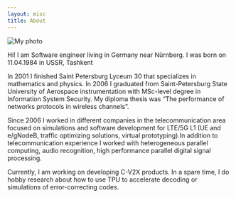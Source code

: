```yaml
---
layout: misc
title: About
---
```


![My photo](/about/assets/img/about_photo.jpg)

Hi! I am Software engineer living in Germany near Nürnberg. I was born on 11.04.1984 in USSR, Tashkent

In 2001 I finished Saint Petersburg Lyceum 30 that specializes in mathematics and physics. In 2006 I graduated from Saint-Petersburg State University of Aerospace instrumentation with MSc-level degree in Information System Security. My diploma thesis was “The performance of networks protocols in wireless channels”. 

Since 2006 I worked in different companies in the telecommunication area focused on simulations and software development for LTE/5G L1 (UE and e/gNodeB, traffic optimizing solutions, virtual prototyping).In addition to telecommunication experience I worked with heterogeneous parallel computing, audio recognition, high performance parallel digital signal processing.

Currently, I am working on developing C-V2X products. In a spare time, I do hobby research about how to use TPU to accelerate decoding or simulations of error-correcting codes.

